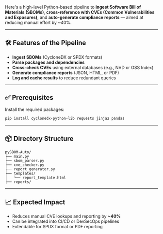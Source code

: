 Here's a high-level Python-based pipeline to **ingest Software Bill of Materials (SBOMs)**, **cross-reference with CVEs (Common Vulnerabilities and Exposures)**, and **auto-generate compliance reports** — aimed at reducing manual effort by \~40%.

---

## 🛠️ Features of the Pipeline

* **Ingest SBOMs** (CycloneDX or SPDX formats)
* **Parse packages and dependencies**
* **Cross-check CVEs** using external databases (e.g., NVD or OSS Index)
* **Generate compliance reports** (JSON, HTML, or PDF)
* **Log and cache results** to reduce redundant queries

---

## ✅ Prerequisites

Install the required packages:

```bash
pip install cyclonedx-python-lib requests jinja2 pandas
```

---

## 📦 Directory Structure

```
pySBOM-Auto/
├── main.py
├── sbom_parser.py
├── cve_checker.py
├── report_generator.py
├── templates/
│   └── report_template.html
├── reports/
```
---

## 📈 Expected Impact

* Reduces manual CVE lookups and reporting by **\~40%**
* Can be integrated into CI/CD or DevSecOps pipelines
* Extendable for SPDX format or PDF reporting

